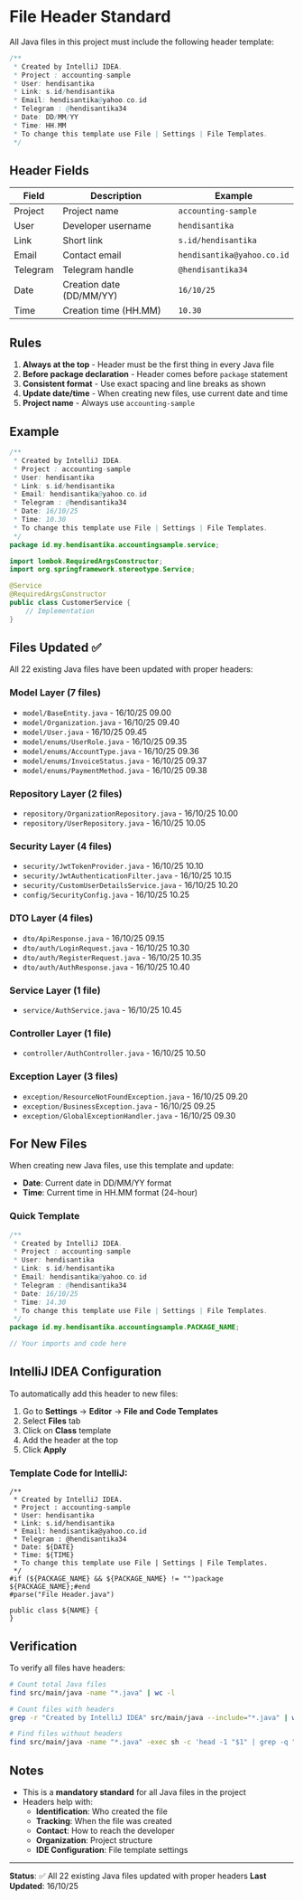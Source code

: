# File Header Standard

All Java files in this project must include the following header template:

```java
/**
 * Created by IntelliJ IDEA.
 * Project : accounting-sample
 * User: hendisantika
 * Link: s.id/hendisantika
 * Email: hendisantika@yahoo.co.id
 * Telegram : @hendisantika34
 * Date: DD/MM/YY
 * Time: HH.MM
 * To change this template use File | Settings | File Templates.
 */
```

## Header Fields

| Field | Description | Example |
|-------|-------------|---------|
| Project | Project name | `accounting-sample` |
| User | Developer username | `hendisantika` |
| Link | Short link | `s.id/hendisantika` |
| Email | Contact email | `hendisantika@yahoo.co.id` |
| Telegram | Telegram handle | `@hendisantika34` |
| Date | Creation date (DD/MM/YY) | `16/10/25` |
| Time | Creation time (HH.MM) | `10.30` |

## Rules

1. **Always at the top** - Header must be the first thing in every Java file
2. **Before package declaration** - Header comes before `package` statement
3. **Consistent format** - Use exact spacing and line breaks as shown
4. **Update date/time** - When creating new files, use current date and time
5. **Project name** - Always use `accounting-sample`

## Example

```java
/**
 * Created by IntelliJ IDEA.
 * Project : accounting-sample
 * User: hendisantika
 * Link: s.id/hendisantika
 * Email: hendisantika@yahoo.co.id
 * Telegram : @hendisantika34
 * Date: 16/10/25
 * Time: 10.30
 * To change this template use File | Settings | File Templates.
 */
package id.my.hendisantika.accountingsample.service;

import lombok.RequiredArgsConstructor;
import org.springframework.stereotype.Service;

@Service
@RequiredArgsConstructor
public class CustomerService {
    // Implementation
}
```

## Files Updated ✅

All 22 existing Java files have been updated with proper headers:

### Model Layer (7 files)
- `model/BaseEntity.java` - 16/10/25 09.00
- `model/Organization.java` - 16/10/25 09.40
- `model/User.java` - 16/10/25 09.45
- `model/enums/UserRole.java` - 16/10/25 09.35
- `model/enums/AccountType.java` - 16/10/25 09.36
- `model/enums/InvoiceStatus.java` - 16/10/25 09.37
- `model/enums/PaymentMethod.java` - 16/10/25 09.38

### Repository Layer (2 files)
- `repository/OrganizationRepository.java` - 16/10/25 10.00
- `repository/UserRepository.java` - 16/10/25 10.05

### Security Layer (4 files)
- `security/JwtTokenProvider.java` - 16/10/25 10.10
- `security/JwtAuthenticationFilter.java` - 16/10/25 10.15
- `security/CustomUserDetailsService.java` - 16/10/25 10.20
- `config/SecurityConfig.java` - 16/10/25 10.25

### DTO Layer (4 files)
- `dto/ApiResponse.java` - 16/10/25 09.15
- `dto/auth/LoginRequest.java` - 16/10/25 10.30
- `dto/auth/RegisterRequest.java` - 16/10/25 10.35
- `dto/auth/AuthResponse.java` - 16/10/25 10.40

### Service Layer (1 file)
- `service/AuthService.java` - 16/10/25 10.45

### Controller Layer (1 file)
- `controller/AuthController.java` - 16/10/25 10.50

### Exception Layer (3 files)
- `exception/ResourceNotFoundException.java` - 16/10/25 09.20
- `exception/BusinessException.java` - 16/10/25 09.25
- `exception/GlobalExceptionHandler.java` - 16/10/25 09.30

## For New Files

When creating new Java files, use this template and update:
- **Date**: Current date in DD/MM/YY format
- **Time**: Current time in HH.MM format (24-hour)

### Quick Template

```java
/**
 * Created by IntelliJ IDEA.
 * Project : accounting-sample
 * User: hendisantika
 * Link: s.id/hendisantika
 * Email: hendisantika@yahoo.co.id
 * Telegram : @hendisantika34
 * Date: 16/10/25
 * Time: 14.30
 * To change this template use File | Settings | File Templates.
 */
package id.my.hendisantika.accountingsample.PACKAGE_NAME;

// Your imports and code here
```

## IntelliJ IDEA Configuration

To automatically add this header to new files:

1. Go to **Settings** → **Editor** → **File and Code Templates**
2. Select **Files** tab
3. Click on **Class** template
4. Add the header at the top
5. Click **Apply**

### Template Code for IntelliJ:

```
/**
 * Created by IntelliJ IDEA.
 * Project : accounting-sample
 * User: hendisantika
 * Link: s.id/hendisantika
 * Email: hendisantika@yahoo.co.id
 * Telegram : @hendisantika34
 * Date: ${DATE}
 * Time: ${TIME}
 * To change this template use File | Settings | File Templates.
 */
#if (${PACKAGE_NAME} && ${PACKAGE_NAME} != "")package ${PACKAGE_NAME};#end
#parse("File Header.java")

public class ${NAME} {
}
```

## Verification

To verify all files have headers:

```bash
# Count total Java files
find src/main/java -name "*.java" | wc -l

# Count files with headers
grep -r "Created by IntelliJ IDEA" src/main/java --include="*.java" | wc -l

# Find files without headers
find src/main/java -name "*.java" -exec sh -c 'head -1 "$1" | grep -q "^/\*\*" || echo "$1"' _ {} \;
```

## Notes

- This is a **mandatory standard** for all Java files in the project
- Headers help with:
  - **Identification**: Who created the file
  - **Tracking**: When the file was created
  - **Contact**: How to reach the developer
  - **Organization**: Project structure
  - **IDE Configuration**: File template settings

---

**Status**: ✅ All 22 existing Java files updated with proper headers
**Last Updated**: 16/10/25
